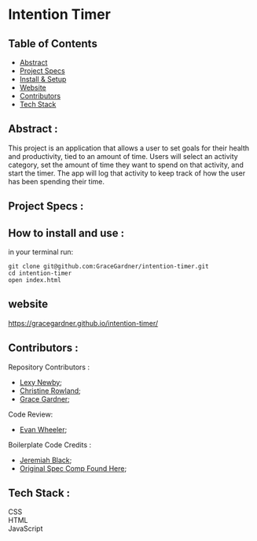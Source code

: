 # Intention Timer


## Table of Contents   
  - [Abstract](#abstract)   
  - [Project Specs](#project-specs)   
  - [Install & Setup](#set-up)
  - [Website](#website)
  - [Contributors](#contributors)   
  - [Tech Stack](#tech-stack)   

## Abstract :  
This project is an application that allows a user to set goals for their health and productivity, tied to an amount of time. Users will select an activity category, set the amount of time they want to spend on that activity, and start the timer. The app will log that activity to keep track of how the user has been spending their time.  

## Project Specs :  



## How to install and use :   
in your terminal run:
```   
git clone git@github.com:GraceGardner/intention-timer.git
cd intention-timer    
open index.html      
```

## website
https://gracegardner.github.io/intention-timer/


## Contributors :  
Repository Contributors :      
- [Lexy Newby](https://github.com/anewb87);
- [Christine Rowland](https://github.com/Fordo29);
- [Grace Gardner](https://github.com/GraceGardner);  

Code Review:
- [Evan Wheeler](https://github.com/anon0mys);

Boilerplate Code Credits :     
- [Jeremiah Black](https://github.com/jeremiahblackol);     
- [Original Spec Comp Found Here](https://frontend.turing.edu/projects/module-1/intention-timer-group.html);     



## Tech Stack :  
CSS  
HTML  
JavaScript  
